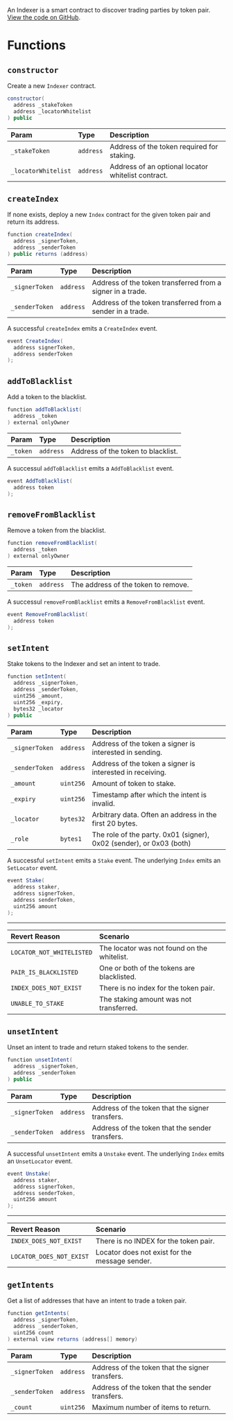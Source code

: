 An Indexer is a smart contract to discover trading parties by token pair. [View the code on GitHub](https://github.com/airswap/airswap-protocols/tree/master/protocols/swap).

# Functions

## `constructor`

Create a new `Indexer` contract.

```java
constructor(
  address _stakeToken
  address _locatorWhitelist
) public
```

| Param               | Type      | Description                                        |
| :------------------ | :-------- | :------------------------------------------------- |
| `_stakeToken`       | `address` | Address of the token required for staking.         |
| `_locatorWhitelist` | `address` | Address of an optional locator whitelist contract. |

## `createIndex`

If none exists, deploy a new `Index` contract for the given token pair and return its address.

```java
function createIndex(
  address _signerToken,
  address _senderToken
) public returns (address)
```

| Param          | Type      | Description                                                |
| :------------- | :-------- | :--------------------------------------------------------- |
| `_signerToken` | `address` | Address of the token transferred from a signer in a trade. |
| `_senderToken` | `address` | Address of the token transferred from a sender in a trade. |

A successful `createIndex` emits a `CreateIndex` event.

```java
event CreateIndex(
  address signerToken,
  address senderToken
);
```

## `addToBlacklist`

Add a token to the blacklist.

```java
function addToBlacklist(
  address _token
) external onlyOwner
```

| Param    | Type      | Description                        |
| :------- | :-------- | :--------------------------------- |
| `_token` | `address` | Address of the token to blacklist. |

A successul `addToBlacklist` emits a `AddToBlacklist` event.

```java
event AddToBlacklist(
  address token
);
```

## `removeFromBlacklist`

Remove a token from the blacklist.

```java
function removeFromBlacklist(
  address _token
) external onlyOwner
```

| Param    | Type      | Description                         |
| :------- | :-------- | :---------------------------------- |
| `_token` | `address` | The address of the token to remove. |

A successul `removeFromBlacklist` emits a `RemoveFromBlacklist` event.

```java
event RemoveFromBlacklist(
  address token
);
```

## `setIntent`

Stake tokens to the Indexer and set an intent to trade.

```java
function setIntent(
  address _signerToken,
  address _senderToken,
  uint256 _amount,
  uint256 _expiry,
  bytes32 _locator
) public
```

| Param          | Type      | Description                                                         |
| :------------- | :-------- | :------------------------------------------------------------------ |
| `_signerToken` | `address` | Address of the token a signer is interested in sending.             |
| `_senderToken` | `address` | Address of the token a signer is interested in receiving.           |
| `_amount`      | `uint256` | Amount of token to stake.                                           |
| `_expiry`      | `uint256` | Timestamp after which the intent is invalid.                        |
| `_locator`     | `bytes32` | Arbitrary data. Often an address in the first 20 bytes.             |
| `_role`        | `bytes1`  | The role of the party. 0x01 (signer), 0x02 (sender), or 0x03 (both) |

A successful `setIntent` emits a `Stake` event. The underlying `Index` emits an `SetLocator` event.

```java
event Stake(
  address staker,
  address signerToken,
  address senderToken,
  uint256 amount
);
```

---

| Revert Reason             | Scenario                                    |
| :------------------------ | :------------------------------------------ |
| `LOCATOR_NOT_WHITELISTED` | The locator was not found on the whitelist. |
| `PAIR_IS_BLACKLISTED`     | One or both of the tokens are blacklisted.  |
| `INDEX_DOES_NOT_EXIST`    | There is no index for the token pair.       |
| `UNABLE_TO_STAKE`         | The staking amount was not transferred.     |

## `unsetIntent`

Unset an intent to trade and return staked tokens to the sender.

```java
function unsetIntent(
  address _signerToken,
  address _senderToken
) public
```

| Param          | Type      | Description                                     |
| :------------- | :-------- | :---------------------------------------------- |
| `_signerToken` | `address` | Address of the token that the signer transfers. |
| `_senderToken` | `address` | Address of the token that the sender transfers. |

A successful `unsetIntent` emits a `Unstake` event. The underlying `Index` emits an `UnsetLocator` event.

```java
event Unstake(
  address staker,
  address signerToken,
  address senderToken,
  uint256 amount
);
```

---

| Revert Reason            | Scenario                                       |
| :----------------------- | :--------------------------------------------- |
| `INDEX_DOES_NOT_EXIST`   | There is no INDEX for the token pair.          |
| `LOCATOR_DOES_NOT_EXIST` | Locator does not exist for the message sender. |

## `getIntents`

Get a list of addresses that have an intent to trade a token pair.

```java
function getIntents(
  address _signerToken,
  address _senderToken,
  uint256 count
) external view returns (address[] memory)
```

| Param          | Type      | Description                                     |
| :------------- | :-------- | :---------------------------------------------- |
| `_signerToken` | `address` | Address of the token that the signer transfers. |
| `_senderToken` | `address` | Address of the token that the sender transfers. |
| `_count`       | `uint256` | Maximum number of items to return.              |
